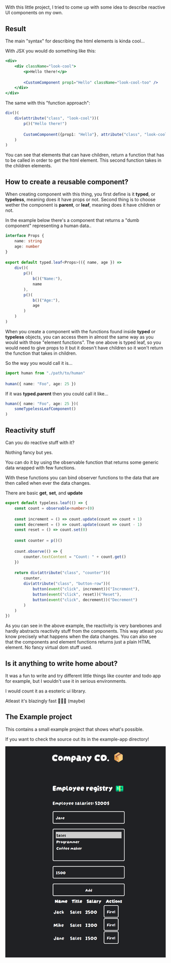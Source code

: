 # 

With this little project, I tried to come up with some idea to describe
reactive UI components on my own.

## Result

The main "syntax" for describing the html elements is kinda cool...

With JSX you would do something like this:

```jsx
<div>
    <div className="look-cool">
        <p>Hello there!</p>

        <CustomComponent prop1="Hello" className="look-cool-too" />
    </div>
</div>
```

The same with this "function approach":

```ts
div()(
    div(attribute("class", "look-cool"))(
        p()("Hello there!")

        CustomComponent({prop1: "Hello"}, attribute("class", "look-cool-too"))
    )
)
```

You can see that elements that can have children, return a function that has
to be called in order to get the html element. This second function takes in the
children elements.

## How to create a reusable component?

When creating component with this thing, you first define is it
**typed**, or **typeless**, meaning does it have props or not. Second thing is
to choose wether the component is **parent**, or **leaf**, meaning does it have
children or not.

In the example below there's a component that returns a "dumb component"
representing a human data..

```ts
interface Props {
    name: string
    age: number
}

export default typed.leaf<Props>(({ name, age }) =>
    div()(
        p()(
            b()("Name:"),
            name
        ),
        p()(
            b()("Age:"),
            age
        )
    )
)
```

When you create a component with the functions found inside **typed** or
**typeless** objects, you can access them in almost the same way as you would
with those "element functions". The one above is typed leaf, so you would need
to give props to it but it doesn't have children so it won't return the function
that takes in children.

So the way you would call it is...
```ts
import human from "./path/to/human"

human({ name: "Foo", age: 25 })
```

If it was **typed.parent** then you could call it like...
```ts
human({ name: "Foo", age: 25 })(
    someTypelessLeafComponent()
)
```

## Reactivity stuff

Can you do reactive stuff with it?

Nothing fancy but yes.

You can do it by using the observable function that returns some generic data
wrapped with few functions.

With these functions you can bind observer functions to the data that are then
called when ever the data changes.

There are basic **get**, **set**, and **update**

```ts
export default typeless.leaf(() => {
	const count = observable<number>(0)

	const increment = () => count.update(count => count + 1)
	const decrement = () => count.update(count => count - 1)
	const reset = () => count.set(0)

	const counter = p()()

	count.observe(() => {
		counter.textContent = "Count: " + count.get()
	})

	return div(attribute("class", "counter"))(
		counter,
		div(attribute("class", "button-row"))(
			button(event("click", increment))("Increment"),
			button(event("click", reset))("Reset"),
			button(event("click", decrement))("Decrement")
		)
	)
})
```

As you can see in the above example, the reactivity is very barebones and hardly
abstracts reactivity stuff from the components. This way atleast you know
precisely what happens when the data changes. You can also see that the
components and element functions returns just a plain HTML element. No fancy
virtual dom stuff used.

## Is it anything to write home about?

It was a fun to write and try different little things like counter and todo app
for example, but I wouldn't use it in serious environments.

I would count it as a esoteric ui library.

Atleast it's blazingly fast 🚀🚀🚀 (maybe)


## The Example project

This contains a small example project that shows what's possible.

If you want to check the source out its in the example-app directory!

![Example project](./doc/example.png)
